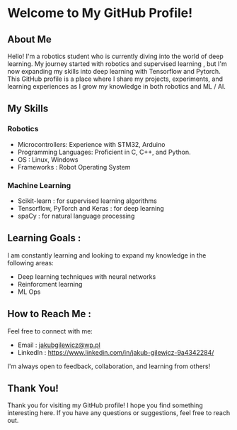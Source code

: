 # Welcome to My GitHub Profile!
## About Me
Hello! I'm a robotics student who is currently diving into the world of deep learning. My journey started with robotics and supervised learning , but I'm now expanding my skills into deep learning with Tensorflow and Pytorch. This GitHub profile is a place where I share my projects, experiments, and learning experiences as I grow my knowledge in both robotics and ML / AI.

## My Skills
### Robotics
- Microcontrollers: Experience with STM32, Arduino
- Programming Languages: Proficient in C, C++, and Python.
- OS : Linux, Windows
- Frameworks : Robot Operating System

### Machine Learning
- Scikit-learn : for supervised learning algorithms
-  Tensorflow, PyTorch and Keras : for deep learning
- spaCy : for natural language processing

## Learning Goals :
I am constantly learning and looking to expand my knowledge in the following areas:
- Deep learning techniques with neural networks
- Reinforcment learning
- ML Ops

## How to Reach Me : 
Feel free to connect with me:
- Email : jakubgilewicz@wp.pl
- LinkedIn : https://www.linkedin.com/in/jakub-gilewicz-9a4342284/

I'm always open to feedback, collaboration, and learning from others!

## Thank You!
Thank you for visiting my GitHub profile! I hope you find something interesting here. If you have any questions or suggestions, feel free to reach out.
